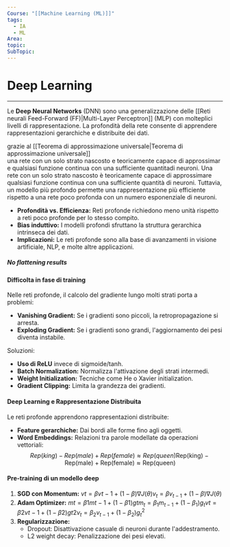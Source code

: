```yaml
---
Course: "[[Machine Learning (ML)]]"
tags:
  - IA
  - ML
Area: 
topic: 
SubTopic:
---
```

# Deep Learning
---
Le __Deep Neural Networks__ (DNN) sono una generalizzazione delle [[Reti neurali Feed-Forward (FF)|Multi-Layer Perceptron]] (MLP) con molteplici livelli di rappresentazione. La profondità della rete consente di apprendere rappresentazioni gerarchiche e distribuite dei dati.



grazie al [[Teorema di approssimazione universale|Teorema di approssimazione universale]]  una rete con un solo strato nascosto e teoricamente capace di approssimare qualsiasi funzione continua con una sufficiente quantitadi neuroni. Una rete con un solo strato nascosto è teoricamente capace di approssimare qualsiasi funzione continua con una sufficiente quantità di neuroni.
Tuttavia, un modello più profondo permette una rappresentazione più efficiente rispetto a una rete poco profonda con un numero esponenziale di neuroni.

- **Profondità vs. Efficienza:** Reti profonde richiedono meno unità rispetto a reti poco profonde per lo stesso compito.
- **Bias induttivo:** I modelli profondi sfruttano la struttura gerarchica intrinseca dei dati.
- **Implicazioni:** Le reti profonde sono alla base di avanzamenti in visione artificiale, NLP, e molte altre applicazioni.

##### No flattening results


#### Difficolta in fase di training

Nelle reti profonde, il calcolo del gradiente lungo molti strati porta a problemi:

- **Vanishing Gradient:** Se i gradienti sono piccoli, la retropropagazione si arresta.
- **Exploding Gradient:** Se i gradienti sono grandi, l'aggiornamento dei pesi diventa instabile.

Soluzioni:

- **Uso di ReLU** invece di sigmoide/tanh.
- **Batch Normalization:** Normalizza l'attivazione degli strati intermedi.
- **Weight Initialization:** Tecniche come He o Xavier initialization.
- **Gradient Clipping:** Limita la grandezza dei gradienti.

#### Deep Learning e Rappresentazione Distribuita

Le reti profonde apprendono rappresentazioni distribuite:

- **Feature gerarchiche:** Dai bordi alle forme fino agli oggetti.
- **Word Embeddings:** Relazioni tra parole modellate da operazioni vettoriali: $$Rep(king)−Rep(male)+Rep(female)≈Rep(queen)\text{Rep}(\text{king}) - \text{Rep}(\text{male}) + \text{Rep}(\text{female}) \approx \text{Rep}(\text{queen})$$


#### Pre-training di un modello deep

1. **SGD con Momentum:** $vt=βvt−1+(1−β)∇J(θ)v_t = \beta v_{t-1} + (1 - \beta) \nabla J(\theta)$
2. **Adam Optimizer:** $mt=β1mt−1+(1−β1)gtm_t = \beta_1 m_{t-1} + (1 - \beta_1) g_t vt=β2vt−1+(1−β2)gt2v_t = \beta_2 v_{t-1} + (1 - \beta_2) g_t^2$
3. **Regularizzazione:**
    - Dropout: Disattivazione casuale di neuroni durante l'addestramento.
    - L2 weight decay: Penalizzazione dei pesi elevati.

